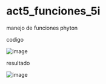 # act5_funciones_5i
manejo de funciones phyton

codigo

![image](https://github.com/user-attachments/assets/9007e483-e5a1-44e2-8226-1dbc6af7d729)

resultado

![image](https://github.com/user-attachments/assets/ecc56bb7-c91c-4923-93ef-d0634a9b62f8)
